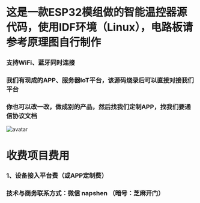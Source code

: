 # 这是一款ESP32模组做的智能温控器源代码，使用IDF环境（Linux），电路板请参考原理图自行制作
### 支持WiFi、蓝牙同时连接
### 我们有现成的APP、服务器IoT平台，该源码烧录后可以直接对接我们平台
### 你也可以改一改，做成别的产品，然后找我们定制APP，找我们要通信协议文档

![avatar](./images/esp32.png)

# 收费项目费用
### 1、设备接入平台费（或APP定制费）
### 技术与商务联系方式：微信 napshen （暗号：芝麻开门）